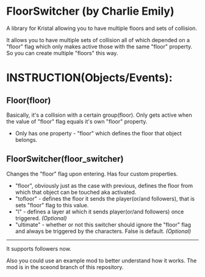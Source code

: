 # FloorSwitcher (by Charlie Emily)
A library for Kristal allowing you to have multiple floors and sets of collision.

It allows you to have multiple sets of collision all of which depended on a "floor" flag which only makes active those with the same "floor" property. So you can create multiple "floors" this way.

# INSTRUCTION(Objects/Events):

## Floor(floor)

Basically, it's a collision with a certain group(floor). Only gets active when the value of "floor" flag equals it's own "floor" property.
- Only has one property - "floor" which defines the floor that object belongs.

## FloorSwitcher(floor_switcher)

Changes the "floor" flag upon entering. Has four custom properties.

- "floor", obviously just as the case with previous, defines the floor from which that object can be touched aka activated.
- "tofloor" - defines the floor it sends the player(or/and followers), that is sets "floor" flag to this value.
- "l" - defines a layer at which it sends player(or/and followers) once triggered. *(Optional)*
- "ultimate" - whether or not this switcher should ignore the "floor" flag and always be triggered by the characters. False is default. *(Optional)*

-----

It supports followers now.

Also you could use an example mod to better understand how it works. The mod is in the sceond branch of this repository.
